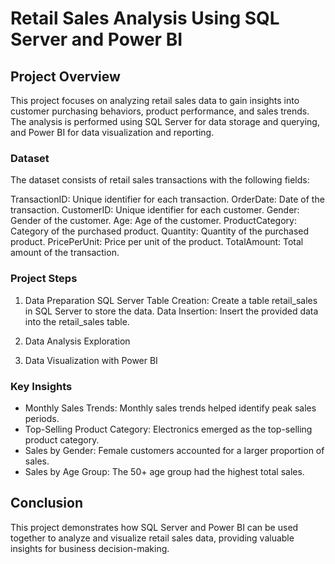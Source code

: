 # Retail Sales Analysis Using SQL Server and Power BI

## Project Overview
This project focuses on analyzing retail sales data to gain insights into customer purchasing behaviors, product performance, and sales trends. The analysis is performed using SQL Server for data storage and querying, and Power BI for data visualization and reporting.

### Dataset
The dataset consists of retail sales transactions with the following fields:

TransactionID: Unique identifier for each transaction.
OrderDate: Date of the transaction.
CustomerID: Unique identifier for each customer.
Gender: Gender of the customer.
Age: Age of the customer.
ProductCategory: Category of the purchased product.
Quantity: Quantity of the purchased product.
PricePerUnit: Price per unit of the product.
TotalAmount: Total amount of the transaction.

### Project Steps

1. Data Preparation
SQL Server Table Creation: Create a table retail_sales in SQL Server to store the data.
Data Insertion: Insert the provided data into the retail_sales table.

2. Data Analysis Exploration

3. Data Visualization with Power BI

### Key Insights
>
- Monthly Sales Trends: Monthly sales trends helped identify peak sales periods.
- Top-Selling Product Category: Electronics emerged as the top-selling product category.
- Sales by Gender: Female customers accounted for a larger proportion of sales.
- Sales by Age Group: The 50+ age group had the highest total sales.

## Conclusion
>
This project demonstrates how SQL Server and Power BI can be used together to analyze and visualize retail sales data, providing valuable insights for business decision-making.

